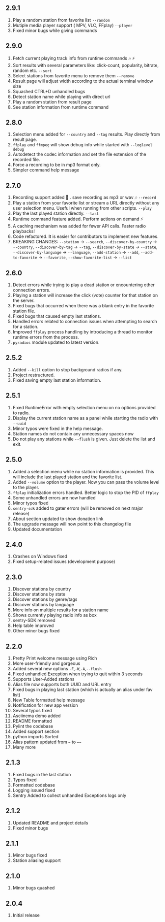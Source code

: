 ## 2.9.1

1. Play a random station from favorite list `--random`
2. Mutiple media player support ( MPV, VLC, FFplay) `--player`
3. Fixed minor bugs while giving commands


## 2.9.0

1. Fetch current playing track info from runtime commands 🎶 ⚡
2. Sort results with several parameters like: click-count, popularity, bitrate, random etc. `--sort`
3. Select stations from favorite menu to remove them `--remove`
4. Result page will adjust width according to the actual terminal window size
5. Squashed CTRL+D unhandled bugs
6. Detect station name while playing with direct url
7. Play a random station from result page
8. See station information from runtime command

## 2.8.0

1. Selection menu added for `--country` and `--tag` results. Play directly from result page.
2. `ffplay` and `ffmpeg` will show debug info while started with `--loglevel debug`
3. Autodetect the codec information and set the file extension of the recorded file.
4. Force a recording to be in mp3 format only.
5. Simpler command help message


## 2.7.0

1. Recording support added 🎉 . save recording as mp3 or wav 🎶 `--record`
2. Play a station from your favorite list or stream a URL directly without any user selection menu. Useful when running from other scripts. `--play`
3. Play the last played station directly. `--last`
4. Runtime command feature added. Perform actions on demand ⚡
5. A caching mechanism was added for fewer API calls. Faster radio playbacks!
6. Code refactored. It is easier for contributors to implement new features.
7. BREAKING CHANGES: `--station` -> `--search`, `--discover-by-country` -> `--country`, `--discover-by-tag` -> `--tag`, `--discover-by-state` -> `--state`, `--discover-by-language` -> `--language`, `--add-station` -> `--add`, `--add-to-favorite` -> `--favorite`, `--show-favorite-list` -> `--list`


## 2.6.0

1. Detect errors while trying to play a dead station or encountering other connection errors.
2. Playing a station will increase the click (vote) counter for that station on the server.
3. Fixed bugs that occurred when there was a blank entry in the favorite station file.
4. Fixed bugs that caused empty last stations.
5. Handled errors related to connection issues when attempting to search for a station.
6. Improved `ffplay` process handling by introducing a thread to monitor runtime errors from the process.
7. `pyradios` module updated to latest version.


## 2.5.2

1. Added `--kill` option to stop background radios if any.
2. Project restructured.
3. Fixed saving empty last station information.



## 2.5.1

1. Fixed RuntimeError with empty selection menu on no options provided to radio.
2. Display the current station name as a panel while starting the radio with `--uuid`
3. Minor typos were fixed in the help message.
4. Station names do not contain any unnecessary spaces now
5. Do not play any stations while `--flush` is given. Just delete the list and exit.

## 2.5.0

1. Added a selection menu while no station information is provided. This will include the last played station and the favorite list.
2. Added `--volume` option to the player. Now you can pass the volume level to the player.
3. `ffplay` initialization errors handled. Better logic to stop the PID of `ffplay`
4. Some unhandled errors are now handled
5. Minor typos fixed
6. `sentry-sdk` added to gater errors (will be removed on next major release)
7. About section updated to show donation link
8. The upgrade message will now point to this changelog file
9. Updated documentation

## 2.4.0

1. Crashes on Windows fixed
2. Fixed setup-related issues (development purpose)

## 2.3.0

1. Discover stations by country
2. Discover stations by state
3. Discover stations by genre/tags
4. Discover stations by language
5. More info on multiple results for a station name
6. Shows currently playing radio info as box
7. sentry-SDK removed
8. Help table improved
9. Other minor bugs fixed

## 2.2.0

1. Pretty Print welcome message using Rich
2. More user-friendly and gorgeous
3. Added several new options `-F`,`-W`,`-A`,`--flush`
4. Fixed unhandled Exception when trying to quit within 3 seconds
5. Supports User-Added stations
6. Alias file now supports both UUID and URL entry
7. Fixed bugs in playing last station (which is actually an alias under fav list)
8. New Table formatted help message
9. Notification for new app version
10. Several typos fixed
11. Asciinema demo added
12. README formatted
13. Pylint the codebase
14. Added support section
15. python imports Sorted
16. Alias pattern updated from `=` to `==`
17. Many more

## 2.1.3

1. Fixed bugs in the last station
2. Typos fixed
3. Formatted codebase
4. Logging issued fixed
5. Sentry Added to collect unhandled Exceptions logs only


## 2.1.2

1. Updated README and project details
2. Fixed minor bugs

## 2.1.1

1. Minor bugs fixed
2. Station aliasing support

## 2.1.0

1. Minor bugs quashed

## 2.0.4

1. Initial release
